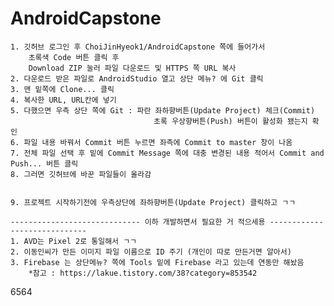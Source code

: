 # AndroidCapstone
    1. 깃허브 로그인 후 ChoiJinHyeok1/AndroidCapstone 쪽에 들어가서
        초록색 Code 버튼 클릭 후 
        Download ZIP 눌러 파일 다운로드 및 HTTPS 쪽 URL 복사 
    2. 다운로드 받은 파일로 AndroidStudio 열고 상단 메뉴? 에 Git 클릭
    3. 맨 밑쪽에 Clone... 클릭
    4. 복사한 URL, URL칸에 넣기
    5. 다했으면 우측 상단 쪽에 Git : 파란 좌하향버튼(Update Project) 체크(Commit)
                                    초록 우상향버튼(Push) 버튼이 활성화 됐는지 확인 
    6. 파일 내용 바꿔서 Commit 버튼 누르면 좌측에 Commit to master 창이 나옴
    7. 전체 파일 선택 후 밑에 Commit Message 쪽에 대충 변경된 내용 적어서 Commit and Push... 버튼 클릭
    8. 그러면 깃허브에 바꾼 파일들이 올라감


    9. 프로젝트 시작하기전에 우측상단에 좌하향버튼(Update Project) 클릭하고 ㄱㄱ

    ----------------------------- 이하 개발하면서 필요한 거 적으세용 ----------------------------- 
    1. AVD는 Pixel 2로 통일해서 ㄱㄱ 
    2. 이동인씨가 만든 이미지 파일 이름으로 ID 주기 (개인이 따로 만든거면 알아서)
    3. Firebase 는 상단메뉴? 쪽에 Tools 밑에 Firebase 라고 있는데 연동만 해놨음
        *참고 : https://lakue.tistory.com/38?category=853542
6564
